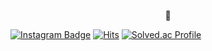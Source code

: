 <p align="center">
🌻 
  
  [![Instagram Badge](https://img.shields.io/badge/-Instagram-E4405F?logo=Instagram&style=flat&logoColor=white&link=https://www.instagram.com/wkyu_88/)](https://www.instagram.com/wkyu_88/)
  [![Hits](https://hits.seeyoufarm.com/api/count/incr/badge.svg?url=https%3A%2F%2Fgithub.com%2Fwkkyu088&count_bg=%23F7C845&title_bg=%23343434&icon=&icon_color=%23E7E7E7&title=hits&edge_flat=false)](https://hits.seeyoufarm.com)
  [![Solved.ac Profile](http://mazassumnida.wtf/api/mini/generate_badge?boj=dnjsrbwls)](https://solved.ac/dnjsrbwls)
  
</p>
